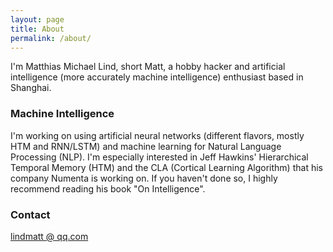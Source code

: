 ```yaml
---
layout: page
title: About
permalink: /about/
---
```


I'm Matthias Michael Lind, short Matt, a hobby hacker and artificial intelligence (more accurately machine intelligence) enthusiast based in Shanghai.

### Machine Intelligence

I'm working on using artificial neural networks (different flavors, mostly HTM and RNN/LSTM) and machine learning for Natural Language Processing (NLP).
I'm especially interested in Jeff Hawkins' Hierarchical Temporal Memory (HTM) and the CLA (Cortical Learning Algorithm) that his company Numenta is working on.
If you haven't done so, I highly recommend reading his book "On Intelligence".


### Contact

[lindmatt @ qq.com](mailto:lindmatt@qq.com)